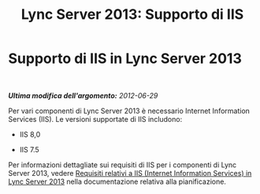 ﻿---
title: 'Lync Server 2013: Supporto di IIS'
TOCTitle: Supporto di Internet Information Services (IIS)
ms:assetid: dfb9fafb-a3f5-4928-b451-49dba5499ea2
ms:mtpsurl: https://technet.microsoft.com/it-it/library/Gg398987(v=OCS.15)
ms:contentKeyID: 49302219
ms.date: 08/24/2015
mtps_version: v=OCS.15
ms.translationtype: HT
---

# Supporto di IIS in Lync Server 2013

 

_**Ultima modifica dell'argomento:** 2012-06-29_

Per vari componenti di Lync Server 2013 è necessario Internet Information Services (IIS). Le versioni supportate di IIS includono:

  - IIS 8,0

  - IIS 7.5

Per informazioni dettagliate sui requisiti di IIS per i componenti di Lync Server 2013, vedere [Requisiti relativi a IIS (Internet Information Services) in Lync Server 2013](lync-server-2013-internet-information-services-iis-requirements.md) nella documentazione relativa alla pianificazione.

